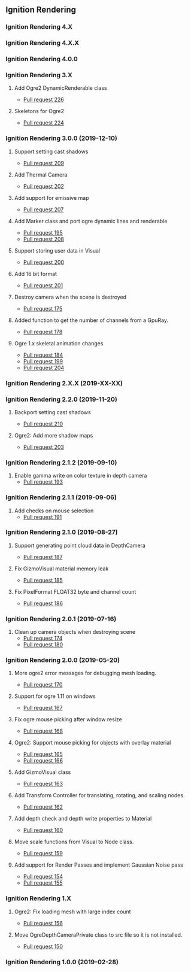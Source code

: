 ## Ignition Rendering

### Ignition Rendering 4.X

### Ignition Rendering 4.X.X

### Ignition Rendering 4.0.0

### Ignition Rendering 3.X

1. Add Ogre2 DynamicRenderable class
    * [Pull request 226](https://bitbucket.org/ignitionrobotics/ign-rendering/pull-requests/226)

1. Skeletons for Ogre2
    * [Pull request 224](https://bitbucket.org/ignitionrobotics/ign-rendering/pull-requests/224)

### Ignition Rendering 3.0.0 (2019-12-10)

1. Support setting cast shadows
    * [Pull request 209](https://bitbucket.org/ignitionrobotics/ign-rendering/pull-requests/209)

1. Add Thermal Camera
    * [Pull request 202](https://bitbucket.org/ignitionrobotics/ign-rendering/pull-requests/202)

1. Add support for emissive map
    * [Pull request 207](https://bitbucket.org/ignitionrobotics/ign-rendering/pull-requests/207)

1. Add Marker class and port ogre dynamic lines and renderable
    * [Pull request 195](https://bitbucket.org/ignitionrobotics/ign-rendering/pull-requests/195)
    * [Pull request 208](https://bitbucket.org/ignitionrobotics/ign-rendering/pull-requests/208)

1. Support storing user data in Visual
    * [Pull request 200](https://bitbucket.org/ignitionrobotics/ign-rendering/pull-requests/200)

1. Add 16 bit format
    * [Pull request 201](https://bitbucket.org/ignitionrobotics/ign-rendering/pull-requests/201)

1. Destroy camera when the scene is destroyed
    * [Pull request 175](https://bitbucket.org/ignitionrobotics/ign-rendering/pull-requests/175)

1. Added function to get the number of channels from a GpuRay.
    * [Pull request 178](https://bitbucket.org/ignitionrobotics/ign-rendering/pull-requests/178)

1. Ogre 1.x skeletal animation changes
    * [Pull request 184](https://bitbucket.org/ignitionrobotics/ign-rendering/pull-requests/184)
    * [Pull request 199](https://bitbucket.org/ignitionrobotics/ign-rendering/pull-requests/199)
    * [Pull request 204](https://bitbucket.org/ignitionrobotics/ign-rendering/pull-requests/204)

### Ignition Rendering 2.X.X (2019-XX-XX)

### Ignition Rendering 2.2.0 (2019-11-20)

1. Backport setting cast shadows
    * [Pull request 210](https://bitbucket.org/ignitionrobotics/ign-rendering/pull-requests/210)

1. Ogre2: Add more shadow maps
    * [Pull request 203](https://bitbucket.org/ignitionrobotics/ign-rendering/pull-requests/203)

### Ignition Rendering 2.1.2 (2019-09-10)

1. Enable gamma write on color texture in depth camera
    * [Pull request 193](https://bitbucket.org/ignitionrobotics/ign-rendering/pull-requests/193)

### Ignition Rendering 2.1.1 (2019-09-06)

1. Add checks on mouse selection
    * [Pull request 191](https://bitbucket.org/ignitionrobotics/ign-rendering/pull-requests/191)

### Ignition Rendering 2.1.0 (2019-08-27)

1. Support generating point cloud data in DepthCamera
    * [Pull request 187](https://bitbucket.org/ignitionrobotics/ign-rendering/pull-requests/187)

1. Fix GizmoVisual material memory leak
    * [Pull request 185](https://bitbucket.org/ignitionrobotics/ign-rendering/pull-requests/185)

1. Fix PixelFormat FLOAT32 byte and channel count
    * [Pull request 186](https://bitbucket.org/ignitionrobotics/ign-rendering/pull-requests/186)

### Ignition Rendering 2.0.1 (2019-07-16)

1. Clean up camera objects when destroying scene
    * [Pull request 174](https://bitbucket.org/ignitionrobotics/ign-rendering/pull-requests/174)
    * [Pull request 180](https://bitbucket.org/ignitionrobotics/ign-rendering/pull-requests/180)

### Ignition Rendering 2.0.0 (2019-05-20)

1. More ogre2 error messages for debugging mesh loading.
    * [Pull request 170](https://bitbucket.org/ignitionrobotics/ign-rendering/pull-requests/170)

1. Support for ogre 1.11 on windows
    * [Pull request 167](https://bitbucket.org/ignitionrobotics/ign-rendering/pull-requests/167)

1. Fix ogre mouse picking after window resize
    * [Pull request 168](https://bitbucket.org/ignitionrobotics/ign-rendering/pull-requests/168)

1. Ogre2: Support mouse picking for objects with overlay material
    * [Pull request 165](https://bitbucket.org/ignitionrobotics/ign-rendering/pull-requests/165)
    * [Pull request 166](https://bitbucket.org/ignitionrobotics/ign-rendering/pull-requests/166)

1. Add GizmoVisual class
    * [Pull request 163](https://bitbucket.org/ignitionrobotics/ign-rendering/pull-requests/163)

1. Add Transform Controller for translating, rotating, and scaling nodes.
    * [Pull request 162](https://bitbucket.org/ignitionrobotics/ign-rendering/pull-requests/162)

1. Add depth check and depth write properties to Material
    * [Pull request 160](https://bitbucket.org/ignitionrobotics/ign-rendering/pull-requests/160)

1. Move scale functions from Visual to Node class.
    * [Pull request 159](https://bitbucket.org/ignitionrobotics/ign-rendering/pull-requests/159)

1. Add support for Render Passes and implement Gaussian Noise pass
    * [Pull request 154](https://bitbucket.org/ignitionrobotics/ign-rendering/pull-requests/154)
    * [Pull request 155](https://bitbucket.org/ignitionrobotics/ign-rendering/pull-requests/155)

### Ignition Rendering 1.X

1. Ogre2: Fix loading mesh with large index count
    * [Pull request 156](https://bitbucket.org/ignitionrobotics/ign-rendering/pull-requests/156)

1. Move OgreDepthCameraPrivate class to src file so it is not installed.
    * [Pull request 150](https://bitbucket.org/ignitionrobotics/ign-rendering/pull-requests/150)

### Ignition Rendering 1.0.0 (2019-02-28)
